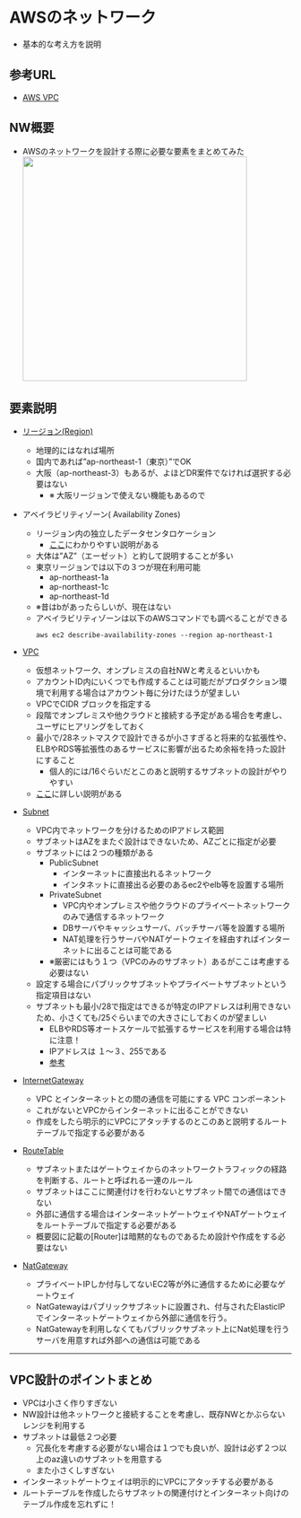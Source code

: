 # AWSのネットワーク
- 基本的な考え方を説明

## 参考URL
- [AWS VPC](https://docs.aws.amazon.com/ja_jp/vpc/latest/userguide/what-is-amazon-vpc.html)

## NW概要
- AWSのネットワークを設計する際に必要な要素をまとめてみた   
   <img src="https://user-images.githubusercontent.com/125415634/231362383-a49f99ce-6754-4a93-a857-95d48e1ffd97.png" width="400px">

## 要素説明
- [リージョン(Region)](https://docs.aws.amazon.com/ja_jp/AWSEC2/latest/UserGuide/using-regions-availability-zones.html)
   - 地理的にはなれば場所
   - 国内であれば”ap-northeast-1（東京）”でOK
   - 大阪（ap-northeast-3）もあるが、よほどDR案件でなければ選択する必要はない
      - ※ 大阪リージョンで使えない機能もあるので
- アベイラビリティゾーン( Availability Zones)
   - リージョン内の独立したデータセンタロケーション
      - [ここ](https://dev.classmethod.jp/articles/server_2_resion/)にわかりやすい説明がある
   - 大体は”AZ”（エーゼット）と約して説明することが多い
   - 東京リージョンでは以下の３つが現在利用可能
       - ap-northeast-1a
       - ap-northeast-1c
       - ap-northeast-1d
   - ※昔はbがあったらしいが、現在はない
   - アベイラビリティゾーンは以下のAWSコマンドでも調べることができる
     ```
     aws ec2 describe-availability-zones --region ap-northeast-1
     ```
- [VPC](https://docs.aws.amazon.com/ja_jp/vpc/latest/userguide/what-is-amazon-vpc.html)
   - 仮想ネットワーク、オンプレミスの自社NWと考えるといいかも
   - アカウントID内にいくつでも作成することは可能だがプロダクション環境で利用する場合はアカウント毎に分けたほうが望ましい
   - VPCでCIDR ブロックを指定する
   - 段階でオンプレミスや他クラウドと接続する予定がある場合を考慮し、ユーザにヒアリングをしておく
   - 最小で/28ネットマスクで設計できるが小さすぎると将来的な拡張性や、ELBやRDS等拡張性のあるサービスに影響が出るため余裕を持った設計にすること
     - 個人的には/16ぐらいだとこのあと説明するサブネットの設計がやりやすい
   - [ここ](https://docs.aws.amazon.com/ja_jp/vpc/latest/userguide/vpc-cidr-blocks.html#add-cidr-block-restrictions)に詳しい説明がある

- [Subnet](https://docs.aws.amazon.com/ja_jp/vpc/latest/userguide/configure-subnets.html)
   - VPC内でネットワークを分けるためのIPアドレス範囲
   - サブネットはAZをまたぐ設計はできないため、AZごとに指定が必要
   - サブネットには２つの種類がある
      -  PublicSubnet
         - インターネットに直接出れるネットワーク
         - インタネットに直接出る必要のあるec2やelb等を設置する場所     
      -  PrivateSubnet 
         - VPC内やオンプレミスや他クラウドのプライベートネットワークのみで通信するネットワーク
         - DBサーバやキャッシュサーバ、バッチサーバ等を設置する場所
         - NAT処理を行うサーバやNATゲートウェイを経由すればインターネットに出ることは可能である
      - ※厳密にはもう１つ（VPCのみのサブネット）あるがここは考慮する必要はない
   - 設定する場合にパブリックサブネットやプライベートサブネットという指定項目はない
   - サブネットも最小/28で指定はできるが特定のIPアドレスは利用できないため、小さくても/25ぐらいまでの大きさにしておくのが望ましい
      - ELBやRDS等オートスケールで拡張するサービスを利用する場合は特に注意！
      - IPアドレスは １〜３、255である  
      - [参考](https://docs.aws.amazon.com/ja_jp/vpc/latest/userguide/subnet-sizing.html)
   
- [InternetGateway](https://docs.aws.amazon.com/ja_jp/vpc/latest/userguide/VPC_Internet_Gateway.html)
   - VPC とインターネットとの間の通信を可能にする VPC コンポーネント
   - これがないとVPCからインターネットに出ることができない
   - 作成をしたら明示的にVPCにアタッチするのとこのあと説明するルートテーブルで指定する必要がある 

- [RouteTable](https://docs.aws.amazon.com/ja_jp/vpc/latest/userguide/VPC_Route_Tables.html)
   - サブネットまたはゲートウェイからのネットワークトラフィックの経路を判断する、ルートと呼ばれる一連のルール
   - サブネットはここに関連付けを行わないとサブネット間での通信はできない
   - 外部に通信する場合はインターネットゲートウェイやNATゲートウェイをルートテーブルで指定する必要がある
   - 概要図に記載の[Router]は暗黙的なものであるため設計や作成をする必要はない

- [NatGateway](https://docs.aws.amazon.com/ja_jp/vpc/latest/userguide/vpc-nat-gateway.html)
   - プライベートIPしか付与してないEC2等が外に通信するために必要なゲートウェイ
   - NatGatewayはパブリックサブネットに設置され、付与されたElasticIPでインターネットゲートウェイから外部に通信を行う。
   - NatGatewayを利用しなくてもパブリックサブネット上にNat処理を行うサーバを用意すれば外部への通信は可能である
 
---
## VPC設計のポイントまとめ
- VPCは小さく作りすぎない
- NW設計は他ネットワークと接続することを考慮し、既存NWとかぶらないレンジを利用する
- サブネットは最低２つ必要
   - 冗長化を考慮する必要がない場合は１つでも良いが、設計は必ず２つ以上のaz違いのサブネットを用意する
   - また小さくしすぎない
- インターネットゲートウェイは明示的にVPCにアタッチする必要がある
- ルートテーブルを作成したらサブネットの関連付けとインターネット向けのテーブル作成を忘れずに！

